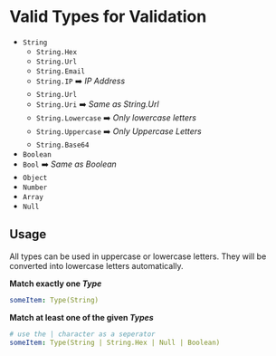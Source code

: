 # Valid Types for Validation
- `String`
  - `String.Hex`
  - `String.Url`
  - `String.Email`
  - `String.IP`  :arrow_right: _IP Address_
  - `String.Url`
  - `String.Uri`  :arrow_right: _Same as String.Url_
  - `String.Lowercase`  :arrow_right: _Only lowercase letters_
  - `String.Uppercase`  :arrow_right: _Only Uppercase Letters_
  - `String.Base64` 
- `Boolean`
- `Bool`  :arrow_right: _Same as Boolean_
- `Object`
- `Number`
- `Array`
- `Null`
## Usage
All types can be used in uppercase or lowercase letters. They will be converted into lowercase letters automatically.

**Match exactly one _Type_**
```yaml
someItem: Type(String)
```

**Match at least one of the given _Types_**
```yaml
# use the | character as a seperator
someItem: Type(String | String.Hex | Null | Boolean)
```
